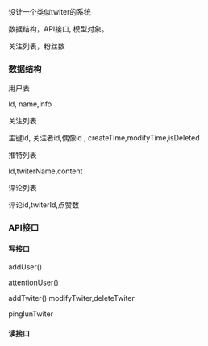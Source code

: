 设计一个类似twiter的系统





数据结构，API接口,  模型对象。



关注列表，粉丝数





### 数据结构

用户表

Id, name,info

关注列表

主键id, 关注者id,偶像id , createTime,modifyTime,isDeleted



推特列表

Id,twiterName,content



评论列表

评论id,twiterId,点赞数



### API接口

#### 写接口

addUser()

attentionUser()



addTwiter()  modifyTwiter,deleteTwiter



pinglunTwiter

#### 读接口 
